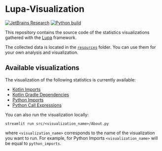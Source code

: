 # Lupa-Visualization
[![JetBrains Research](https://jb.gg/badges/research.svg)](https://confluence.jetbrains.com/display/ALL/JetBrains+on+GitHub)
[![Python build](https://github.com/GirZ0n/Lupa-Visualization/actions/workflows/main.yml/badge.svg)](https://github.com/GirZ0n/Lupa-Visualization/actions/workflows/main.yml)

This repository contains the source code of the statistics visualizations gathered with the [Lupa](https://github.com/JetBrains-Research/Lupa) framework. 

The collected data is located in the [`resources`](./resources) folder. You can use them for your own analysis and visualization.

## Available visualizations
The visualization of the following statistics is currently available:
- [Kotlin Imports](https://lupa-visualization-kotlin-imports.streamlitapp.com)
- [Kotlin Gradle Dependencies](https://lupa-visualization-kotlin-gradle-dependencies.streamlitapp.com)
- [Python Imports](https://lupa-visualization-python-imports.streamlitapp.com)
- [Python Call Expressions](https://lupa-visualization-python-call-expressions.streamlitapp.com)

You can also run the visualization locally:
```
streamlit run src/<visualization_name>/About.py
```
where `<visualization_name>` corresponds to the name of the visualization you want to run. For example, for Python Imports `<visualization_name>` will be equal to `python_imports`.
